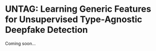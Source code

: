 # UNTAG: Learning Generic Features for Unsupervised Type-Agnostic Deepfake Detection
Coming soon...

